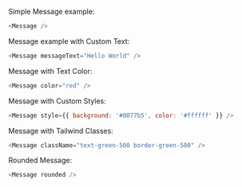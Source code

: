 Simple Message example:

```js
<Message />
```

Message example with Custom Text:

```js
<Message messageText="Hello World" />
```

Message with Text Color:

```js
<Message color="red" />
```

Message with Custom Styles:

```js
<Message style={{ background: '#0077b5', color: '#ffffff' }} />
```

Message with Tailwind Classes:

```js
<Message className="text-green-500 border-green-500" />
```

Rounded Message:

```js
<Message rounded />
```
